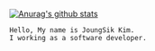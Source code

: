 [![Anurag's github stats](https://github-readme-stats.vercel.app/api?username=JoungSik)](https://github.com/anuraghazra/github-readme-stats)

```
Hello, My name is JoungSik Kim.
I working as a software developer.
```

